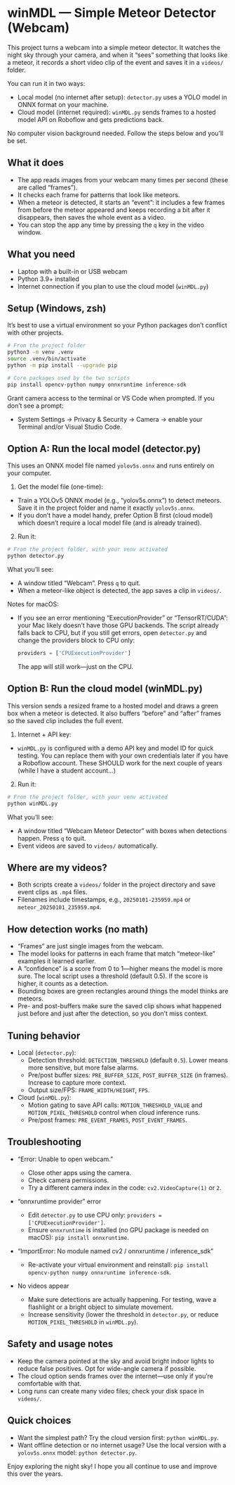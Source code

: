 # winMDL — Simple Meteor Detector (Webcam)

This project turns a webcam into a simple meteor detector. It watches the night sky through your camera, and when it “sees” something that looks like a meteor, it records a short video clip of the event and saves it in a `videos/` folder.

You can run it in two ways:
- Local model (no internet after setup): `detector.py` uses a YOLO model in ONNX format on your machine.
- Cloud model (internet required): `winMDL.py` sends frames to a hosted model API on Roboflow and gets predictions back.

No computer vision background needed. Follow the steps below and you’ll be set.

## What it does
- The app reads images from your webcam many times per second (these are called “frames”).
- It checks each frame for patterns that look like meteors.
- When a meteor is detected, it starts an “event”: it includes a few frames from before the meteor appeared and keeps recording a bit after it disappears, then saves the whole event as a video.
- You can stop the app any time by pressing the `q` key in the video window.

## What you need
- Laptop with a built-in or USB webcam
- Python 3.9+ installed
- Internet connection if you plan to use the cloud model (`winMDL.py`)

## Setup (Windows, zsh)
It’s best to use a virtual environment so your Python packages don’t conflict with other projects.

```bash
# From the project folder
python3 -m venv .venv
source .venv/bin/activate
python -m pip install --upgrade pip

# Core packages used by the two scripts
pip install opencv-python numpy onnxruntime inference-sdk
```

Grant camera access to the terminal or VS Code when prompted. If you don’t see a prompt:
- System Settings → Privacy & Security → Camera → enable your Terminal and/or Visual Studio Code.

## Option A: Run the local model (detector.py)
This uses an ONNX model file named `yolov5s.onnx` and runs entirely on your computer.

1) Get the model file (one-time):
- Train a YOLOv5 ONNX model (e.g., “yolov5s.onnx”) to detect meteors. Save it in the project folder and name it exactly `yolov5s.onnx`.
- If you don’t have a model handy, prefer Option B first (cloud model) which doesn’t require a local model file (and is already trained).

2) Run it:
```bash
# From the project folder, with your venv activated
python detector.py
```
What you’ll see:
- A window titled “Webcam”. Press `q` to quit.
- When a meteor-like object is detected, the app saves a clip in `videos/`.

Notes for macOS:
- If you see an error mentioning “ExecutionProvider” or “TensorRT/CUDA”: your Mac likely doesn’t have those GPU backends. The script already falls back to CPU, but if you still get errors, open `detector.py` and change the providers block to CPU only:
  ```python
  providers = ['CPUExecutionProvider']
  ```
  The app will still work—just on the CPU.

## Option B: Run the cloud model (winMDL.py)
This version sends a resized frame to a hosted model and draws a green box when a meteor is detected. It also buffers “before” and “after” frames so the saved clip includes the full event.

1) Internet + API key:
- `winMDL.py` is configured with a demo API key and model ID for quick testing. You can replace them with your own credentials later if you have a Roboflow account. These SHOULD work for the next couple of years (while I have a student account...)

2) Run it:
```bash
# From the project folder, with your venv activated
python winMDL.py
```
What you’ll see:
- A window titled “Webcam Meteor Detector” with boxes when detections happen. Press `q` to quit.
- Event videos are saved to `videos/` automatically.

## Where are my videos?
- Both scripts create a `videos/` folder in the project directory and save event clips as `.mp4` files.
- Filenames include timestamps, e.g., `20250101-235959.mp4` or `meteor_20250101_235959.mp4`.

## How detection works (no math)
- “Frames” are just single images from the webcam.
- The model looks for patterns in each frame that match “meteor-like” examples it learned earlier.
- A “confidence” is a score from 0 to 1—higher means the model is more sure. The local script uses a threshold (default 0.5). If the score is higher, it counts as a detection.
- Bounding boxes are green rectangles around things the model thinks are meteors.
- Pre- and post-buffers make sure the saved clip shows what happened just before and just after the detection, so you don’t miss context.

## Tuning behavior
- Local (`detector.py`):
  - Detection threshold: `DETECTION_THRESHOLD` (default `0.5`). Lower means more sensitive, but more false alarms.
  - Pre/post buffer sizes: `PRE_BUFFER_SIZE`, `POST_BUFFER_SIZE` (in frames). Increase to capture more context.
  - Output size/FPS: `FRAME_WIDTH/HEIGHT`, `FPS`.
- Cloud (`winMDL.py`):
  - Motion gating to save API calls: `MOTION_THRESHOLD_VALUE` and `MOTION_PIXEL_THRESHOLD` control when cloud inference runs.
  - Pre/post frames: `PRE_EVENT_FRAMES`, `POST_EVENT_FRAMES`.

## Troubleshooting
- “Error: Unable to open webcam.”
  - Close other apps using the camera.
  - Check camera permissions.
  - Try a different camera index in the code: `cv2.VideoCapture(1)` or `2`.

- “onnxruntime provider” error
  - Edit `detector.py` to use CPU only: `providers = ['CPUExecutionProvider']`.
  - Ensure `onnxruntime` is installed (no GPU package is needed on macOS): `pip install onnxruntime`.

- “ImportError: No module named cv2 / onnxruntime / inference_sdk”
  - Re-activate your virtual environment and reinstall: `pip install opencv-python numpy onnxruntime inference-sdk`.

- No videos appear
  - Make sure detections are actually happening. For testing, wave a flashlight or a bright object to simulate movement.
  - Increase sensitivity (lower the threshold in `detector.py`, or reduce `MOTION_PIXEL_THRESHOLD` in `winMDL.py`).

## Safety and usage notes
- Keep the camera pointed at the sky and avoid bright indoor lights to reduce false positives. Opt for wide-angle camera if possible.
- The cloud option sends frames over the internet—use only if you’re comfortable with that.
- Long runs can create many video files; check your disk space in `videos/`.

## Quick choices
- Want the simplest path? Try the cloud version first: `python winMDL.py`.
- Want offline detection or no internet usage? Use the local version with a `yolov5s.onnx` model: `python detector.py`.

Enjoy exploring the night sky! I hope you all continue to use and improve this over the years.
